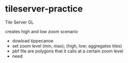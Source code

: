 # tileserver-practice

Tile Server GL

creates high and low zoom scenario


- dowload tippecanoe
- set zoom level (min, max); (high, low; aggregates tiles)
- pbf file are polygons that it calls at a certain zoom level
- need 